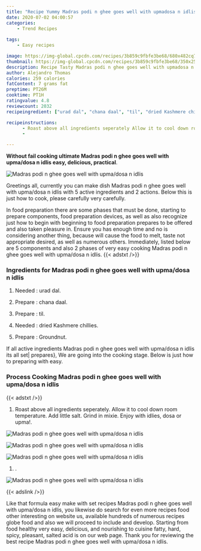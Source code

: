 ```yaml
---
title: "Recipe Yummy Madras podi n ghee goes well with upmadosa n idlis"
date: 2020-07-02 04:00:57
categories:
    - Trend Recipes
    
tags:
    - Easy recipes

image: https://img-global.cpcdn.com/recipes/3b859c9fbfe3be68/680x482cq70/madras-podi-n-ghee-goes-well-with-upmadosa-n-idlis-recipe-main-photo.jpg
thumbnail: https://img-global.cpcdn.com/recipes/3b859c9fbfe3be68/350x250cq70/madras-podi-n-ghee-goes-well-with-upmadosa-n-idlis-recipe-main-photo.jpg
description: Recipe Tasty Madras podi n ghee goes well with upmadosa n idlis with 5 ingredients and 2 stages of easy cooking.
author: Alejandro Thomas
calories: 259 calories
fatContent: 7 grams fat
preptime: PT26M
cooktime: PT1H
ratingvalue: 4.8
reviewcount: 2032
recipeingredient: ["urad dal", "chana daal", "til", "dried Kashmere chillies", "Groundnut"]

recipeinstructions: 
      - Roast above all ingredients seperately Allow it to cool down room temperature Add little salt Grind in mixie Enjoy with idlies dosa or upma 
      - 

---
```




**Without fail cooking ultimate Madras podi n ghee goes well with upma/dosa n idlis easy, delicious, practical**. 


![Madras podi n ghee goes well with upma/dosa n idlis](https://img-global.cpcdn.com/recipes/3b859c9fbfe3be68/680x482cq70/madras-podi-n-ghee-goes-well-with-upmadosa-n-idlis-recipe-main-photo.jpg "Madras podi n ghee goes well with upma/dosa n idlis")




Greetings all, currently you can make dish Madras podi n ghee goes well with upma/dosa n idlis with 5 active ingredients and 2 actions. Below this is just how to cook, please carefully very carefully.

In food preparation there are some phases that must be done, starting to prepare components, food preparation devices, as well as also recognize just how to begin with beginning to food preparation prepares to be offered and also taken pleasure in. Ensure you has enough time and no is considering another thing, because will cause the food to melt, taste not appropriate desired, as well as numerous others. Immediately, listed below are 5 components and also 2 phases of very easy cooking Madras podi n ghee goes well with upma/dosa n idlis.
{{< adstxt />}}

### Ingredients for Madras podi n ghee goes well with upma/dosa n idlis


1. Needed  : urad dal.

1. Prepare  : chana daal.

1. Prepare  : til.

1. Needed  : dried Kashmere chillies.

1. Prepare  : Groundnut.



If all active ingredients Madras podi n ghee goes well with upma/dosa n idlis its all set| prepares}, We are going into the cooking stage. Below is just how to preparing with easy.

### Process Cooking Madras podi n ghee goes well with upma/dosa n idlis

{{< adstxt />}}


1. Roast above all ingredients seperately. Allow it to cool down room temperature. Add little salt. Grind in mixie. Enjoy with idlies, dosa or upma!.



![Madras podi n ghee goes well with upma/dosa n idlis](https://img-global.cpcdn.com/steps/aecc358ec6cc535f/160x128cq70/madras-podi-n-ghee-goes-well-with-upmadosa-n-idlis-recipe-step-1-photo.jpg" "Madras podi n ghee goes well with upma/dosa n idlis")

![Madras podi n ghee goes well with upma/dosa n idlis](https://img-global.cpcdn.com/steps/17327741de0bd6a5/160x128cq70/madras-podi-n-ghee-goes-well-with-upmadosa-n-idlis-recipe-step-1-photo.jpg" "Madras podi n ghee goes well with upma/dosa n idlis")

![Madras podi n ghee goes well with upma/dosa n idlis](https://img-global.cpcdn.com/steps/ce3570aecb55e7cd/160x128cq70/madras-podi-n-ghee-goes-well-with-upmadosa-n-idlis-recipe-step-1-photo.jpg" "Madras podi n ghee goes well with upma/dosa n idlis")



1. .



![Madras podi n ghee goes well with upma/dosa n idlis](https://img-global.cpcdn.com/steps/0da8994260e32f62/160x128cq70/madras-podi-n-ghee-goes-well-with-upmadosa-n-idlis-recipe-step-2-photo.jpg" "Madras podi n ghee goes well with upma/dosa n idlis")





{{< adslink />}}

Like that formula easy make with set recipes Madras podi n ghee goes well with upma/dosa n idlis, you likewise do search for even more recipes food other interesting on website us, available hundreds of numerous recipes globe food and also we will proceed to include and develop. Starting from food healthy very easy, delicious, and nourishing to cuisine fatty, hard, spicy, pleasant, salted acid is on our web page. Thank you for reviewing the best recipe Madras podi n ghee goes well with upma/dosa n idlis.
